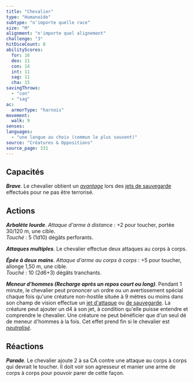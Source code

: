 ```yaml
---
title: "Chevalier"
type: "Humanoïde"
subtype: "n'importe quelle race"
size: "M"
alignment: "n'importe quel alignement"
challenge: "3"
hitDiceCount: 8
abilityScores:
  for: 16
  dex: 11
  con: 14
  int: 11
  sag: 11
  cha: 15
savingThrows: 
  - "con"
  - "sag"
ac: 
  armorType: "harnois"
movement: 
  walk: 9
senses: 
languages: 
  - "une langue au choix (commun le plus souvent)"
source: "Créatures & Oppositions"
source_page: 331
---
```

## Capacités
_**Brave**_. Le chevalier obtient un [_avantage_](/utiliser-les-caracteristiques/#avantage-et-desavantage) lors des [jets de sauvegarde](/utiliser-les-caracteristiques/#jets-de-sauvegarde) effectués pour ne pas être terrorisé.

## Actions
_**Arbalète lourde**_. _Attaque d'arme à distance_ : +2 pour toucher, portée 30/120 m, une cible.  
_Touché_ : 5 (1d10) dégâts perforants.

_**Attaques multiples**_. Le chevalier effectue deux attaques au corps à corps.

_**Épée à deux mains**_. _Attaque d'arme au corps à corps_ : +5 pour toucher, allonge 1,50 m, une cible.  
_Touché_ : 10 (2d6+3) dégâts tranchants.

_**Meneur d'hommes (Recharge après un repos court ou long)**_. Pendant 1 minute, le chevalier peut prononcer un ordre ou un avertissement spécial chaque fois qu'une créature non-hostile située à 9 mètres ou moins dans son champ de vision effectue un [jet d'attaque](/combattre/#jets-d-attaque) ou [de sauvegarde](/utiliser-les-caracteristiques/#jets-de-sauvegarde). La créature peut ajouter un d4 à son jet, à condition qu'elle puisse entendre et comprendre le chevalier. Une créature ne peut bénéficier que d'un seul dé de meneur d'hommes à la fois. Cet effet prend fin si le chevalier est [_neutralisé_](/gerer-la-sante-du-personnage/#neutralise).

## Réactions
_**Parade**_. Le chevalier ajoute 2 à sa CA contre une attaque au corps à corps qui devrait le toucher. Il doit voir son agresseur et manier une arme de corps à corps pour pouvoir parer de cette façon.
